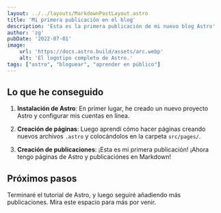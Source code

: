 ```yaml
---
layout: ../../layouts/MarkdownPostLayout.astro
title: 'Mi primera publicación en el blog'
description: 'Esta es la primera publicación de mi nuevo blog Astro'
author: 'zg'
pubDate: '2022-07-01'
image:
    url: 'https://docs.astro.build/assets/arc.webp'
    alt: 'El logotipo completo de Astro.'
tags: ["astro", "bloguear", "aprender en público"]
---
```



## Lo que he conseguido

1. **Instalación de Astro**: En primer lugar, he creado un nuevo proyecto Astro y configurar mis cuentas en línea.

2. **Creación de páginas**: Luego aprendí cómo hacer páginas creando nuevos archivos `.astro` y colocándolos en la carpeta `src/pages/`.

3. **Creación de publicaciones**: ¡Esta es mi primera publicación! ¡Ahora tengo páginas de Astro y publicaciónes en Markdown!

## Próximos pasos

Terminaré el tutorial de Astro, y luego seguiré añadiendo más publicaciones. Mira este espacio para más por venir.